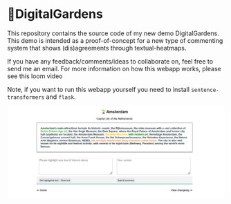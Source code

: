 # 🌲DigitalGardens

This repository contains the source code of my new demo DigitalGardens. This demo is intended as a proof-of-concept for a new type of commenting system that shows (dis)agreements through textual-heatmaps.  

If you have any feedback/comments/ideas to collaborate on, feel free to send me an email. For more information on how this webapp works, please see this loom video

Note, if you want to run this webapp yourself you need to install `sentence-transformers` and `flask`.  

![image](https://github.com/TimoKats/medium_articles/blob/main/img/DigitalGardens.png)
